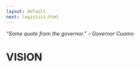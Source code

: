 ```yaml
---
layout: default
next: logistics.html
---
```


*“Some quote from the governor.” – Governor Cuomo*

VISION
=========
